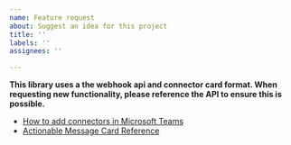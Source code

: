 ```yaml
---
name: Feature request
about: Suggest an idea for this project
title: ''
labels: ''
assignees: ''

---
```


**This library uses a the webhook api and connector card format.  When requesting new functionality, please reference the API to ensure this is possible.**

- [How to add connectors in Microsoft Teams](https://docs.microsoft.com/en-us/microsoftteams/platform/concepts/connectors/connectors-using#creating-messages-through-office-365-connectors)
- [Actionable Message Card Reference](https://docs.microsoft.com/en-us/outlook/actionable-messages/message-card-reference)
